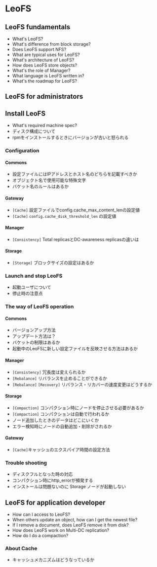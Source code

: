 # LeoFS 
## LeoFS fundamentals
* What's LeoFS?
* What's difference from block storage?
* Does LeoFS support NFS?
* What are typical uses for LeoFS?
* What's architecture of LeoFS?
* How does LeoFS store objects?
* What's the role of Manager?
* What language is LeoFS written in?
* What's the roadmap for LeoFS?


## LeoFS for administrators
## Install LeoFS
* What's required machine spec?
* ディスク構成について
* rpmをインストールするときにバージョンが古いと怒られる

### Configuration
#### Commons
* 設定ファイルにはIPアドレスとホスト名のどちらを記載すべきか
* オブジェクト名で使用可能な特殊文字
* バケット名のルールはあるか

#### Gateway
* ``[Cache]`` 設定ファイルでconfig.cache_max_content_lenの設定値
* ``[Cache]`` ``config.cache_disk_threshold_len`` の設定値

#### Manager
* ``[Consistency]`` Total replicasとDC-awareness replicasの違いは

#### Storage
* ``[Storage]`` ブロックサイズの設定はあるか


### Launch and stop LeoFS
* 起動ユーザについて
* 停止時の注意点

### The way of LeoFS operation
#### Commons
* バージョンアップ方法
* アップデート方法は？
* バケットの制限はあるか
* 起動中のLeoFSに新しい設定ファイルを反映させる方法はあるか

#### Manager
* ``[Consistency]`` 冗長度は変えられるか
* ``[Rebalance]`` リバランスを止めることができるか
* ``[Rebalance]`` ``[Recovery]`` リバランス・リカバーの速度変更はどうするか

#### Storage
* ``[Compaction]`` コンパクション時にノードを停止させる必要があるか
* ``[Compaction]`` コンパクションは自動で行われるか
* ノード追加したときのデータはどこにいくか
* エラー検知時にノードの自動追加・削除がされるか

#### Gateway
* ``[Cache]``キャッシュのエクスパイア時間の設定方法


### Trouble shooting
* ディスクフルとなった時の対応
* コンパクション時にhttp_errorが頻発する
* インストールは問題ないのに Storage ノードが起動しない

## LeoFS for application developer
* How can I access to LeoFS?
* When others update an object, how can I get the newest file?
* If I remove a document, does LeoFS remove it from disk?
* How does LeoFS work on Multi-DC replication?
* How do I do a compaction?

### About Cache
* キャッシュメカニズムはどうなっているか




